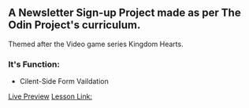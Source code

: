 ## **A Newsletter Sign-up Project** made as per The Odin Project's curriculum. 

Themed after the Video game series Kingdom Hearts.

### It's Function:
- Cilent-Side Form Vaildation

[Live Preview](https://sivasankar300.github.io/Newsletter-Sign-Up/)
[Lesson Link:](https://www.theodinproject.com/lessons/node-path-intermediate-html-and-css-sign-up-form)



